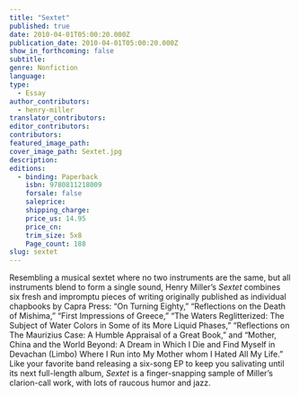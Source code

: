 ```yaml
---
title: "Sextet"
published: true
date: 2010-04-01T05:00:20.000Z
publication_date: 2010-04-01T05:00:20.000Z
show_in_forthcoming: false
subtitle:
genre: Nonfiction
language:
type:
  - Essay
author_contributors:
  - henry-miller
translator_contributors:
editor_contributors:
contributors:
featured_image_path:
cover_image_path: Sextet.jpg
description:
editions:
  - binding: Paperback
    isbn: 9780811218009
    forsale: false
    saleprice:
    shipping_charge:
    price_us: 14.95
    price_cn:
    trim_size: 5x8
    Page_count: 188
slug: sextet
---
```


Resembling a musical sextet where no two instruments are the same, but all instruments blend to form a single sound, Henry Miller’s _Sextet_ combines six fresh and impromptu pieces of writing originally published as individual chapbooks by Capra Press: “On Turning Eighty,” “Reflections on the Death of Mishima,” “First Impressions of Greece,” “The Waters Reglitterized: The Subject of Water Colors in Some of its More Liquid Phases,” “Reflections on The Maurizius Case: A Humble Appraisal of a Great Book,” and “Mother, China and the World Beyond: A Dream in Which I Die and Find Myself in Devachan (Limbo) Where I Run into My Mother whom I Hated All My Life.” Like your favorite band releasing a six-song EP to keep you salivating until its next full-length album, _Sextet_ is a finger-snapping sample of Miller’s clarion-call work, with lots of raucous humor and jazz.

